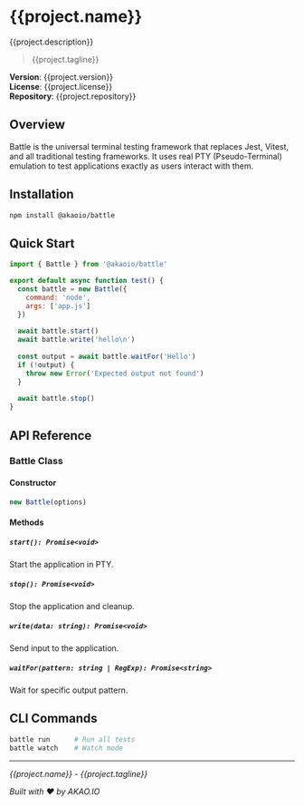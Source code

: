 # {{project.name}}

{{project.description}}

> {{project.tagline}}

**Version**: {{project.version}}  
**License**: {{project.license}}  
**Repository**: {{project.repository}}

## Overview

Battle is the universal terminal testing framework that replaces Jest, Vitest, and all traditional testing frameworks. It uses real PTY (Pseudo-Terminal) emulation to test applications exactly as users interact with them.

## Installation

```bash
npm install @akaoio/battle
```

## Quick Start

```javascript
import { Battle } from '@akaoio/battle'

export default async function test() {
  const battle = new Battle({
    command: 'node',
    args: ['app.js']
  })
  
  await battle.start()
  await battle.write('hello\n')
  
  const output = await battle.waitFor('Hello')
  if (!output) {
    throw new Error('Expected output not found')
  }
  
  await battle.stop()
}
```

## API Reference

### Battle Class

#### Constructor
```javascript
new Battle(options)
```

#### Methods

##### `start(): Promise<void>`
Start the application in PTY.

##### `stop(): Promise<void>`  
Stop the application and cleanup.

##### `write(data: string): Promise<void>`
Send input to the application.

##### `waitFor(pattern: string | RegExp): Promise<string>`
Wait for specific output pattern.

## CLI Commands

```bash
battle run      # Run all tests
battle watch    # Watch mode
```

---

*{{project.name}} - {{project.tagline}}*

*Built with ❤️ by AKAO.IO*
